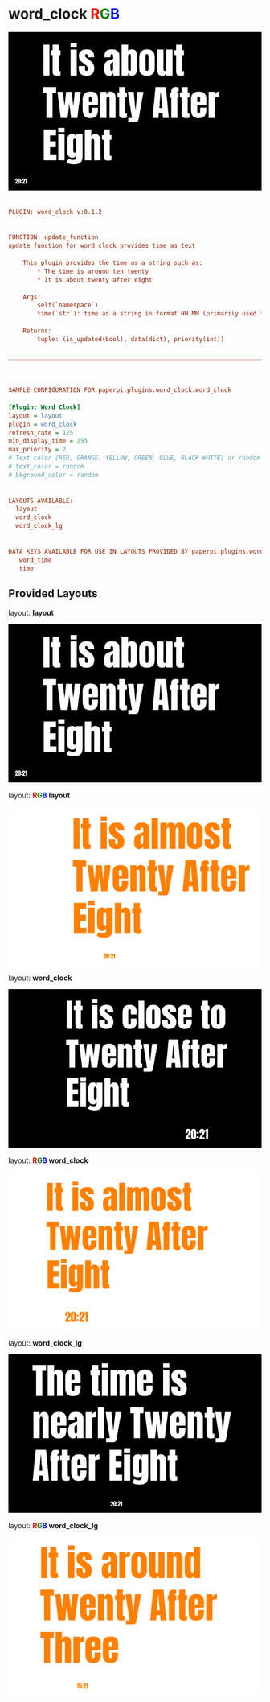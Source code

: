# word_clock <font color="red">R</font><font color="green">G</font><font color="blue">B</font>

![sample image for plugin word_clock](./word_clock.layout-L-sample.png)
```ini
 
PLUGIN: word_clock v:0.1.2

 
FUNCTION: update_function
update function for word_clock provides time as text
    
    This plugin provides the time as a string such as:
        * The time is around ten twenty
        * It is about twenty after eight
    
    Args:
        self(`namespace`)
        time(`str`): time as a string in format HH:MM (primarily used for testing)
        
    Returns:
        tuple: (is_updated(bool), data(dict), priority(int))    
    
___________________________________________________________________________
 
 

SAMPLE CONFIGURATION FOR paperpi.plugins.word_clock.word_clock

[Plugin: Word Clock]
layout = layout
plugin = word_clock
refresh_rate = 125
min_display_time = 255
max_priority = 2
# Text color [RED, ORANGE, YELLOW, GREEN, BLUE, BLACK WHITE] or random
# text_color = random
# bkground_color = random

 
LAYOUTS AVAILABLE:
  layout
  word_clock
  word_clock_lg
 

DATA KEYS AVAILABLE FOR USE IN LAYOUTS PROVIDED BY paperpi.plugins.word_clock.word_clock:
   word_time
   time
```

## Provided Layouts

layout: **layout**

![sample image for plugin layout](./word_clock.layout-L-sample.png) 


layout: **<font color="red">R</font><font color="green">G</font><font color="blue">B</font> layout**

![sample image for plugin layout](./word_clock.layout-RGB-sample.png) 


layout: **word_clock**

![sample image for plugin word_clock](./word_clock.word_clock-L-sample.png) 


layout: **<font color="red">R</font><font color="green">G</font><font color="blue">B</font> word_clock**

![sample image for plugin word_clock](./word_clock.word_clock-RGB-sample.png) 


layout: **word_clock_lg**

![sample image for plugin word_clock_lg](./word_clock.word_clock_lg-L-sample.png) 


layout: **<font color="red">R</font><font color="green">G</font><font color="blue">B</font> word_clock_lg**

![sample image for plugin word_clock_lg](./word_clock.word_clock_lg-RGB-sample.png) 


